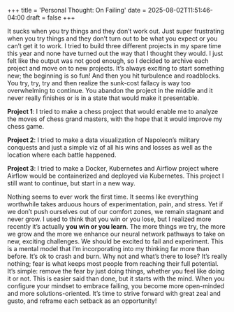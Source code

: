 +++
title = 'Personal Thought: On Failing'
date = 2025-08-02T11:51:46-04:00
draft = false
+++

It sucks when you try things and they don’t work out. Just super frustrating when you try things and they don’t turn out to be what you expect or you can’t get it to work. I tried to build three different projects in my spare time this year and none have turned out the way that I thought they would. I just felt like the output was not good enough, so I decided to archive each project and move on to new projects. It’s always exciting to start something new; the beginning is so fun! And then you hit turbulence and roadblocks. You try, try, try and then realize the sunk-cost fallacy is way too overwhelming to continue. You abandon the project in the middle and it never really finishes or is in a state that would make it presentable. 

**Project 1**: I tried to make a chess project that would enable me to analyze the moves of chess grand masters, with the hope that it would improve my chess game.

**Project 2**: I tried to make a data visualization of Napoleon’s military conquests and just a simple viz of all his wins and losses as well as the location where each battle happened.

**Project 3**: I tried to make a Docker, Kubernetes and Airflow project where Airflow would be containerized and deployed via Kubernetes. This project I still want to continue, but start in a new way. 

Nothing seems to ever work the first time. It seems like everything worthwhile takes arduous hours of experimentation, pain, and stress. Yet if we don’t push ourselves out of our comfort zones, we remain stagnant and never grow. I used to think that you win or you lose, but I realized more recently it’s actually **you win or you learn**. The more things we try, the more we grow and the more we enhance our neural network pathways to take on new, exciting challenges. We should be excited to fail and experiment. This is a mental model that I’m incorporating into my thinking far more than before. It’s ok to crash and burn. Why not and what’s there to lose? It’s really nothing; fear is what keeps most people from reaching their full potential. It’s simple: remove the fear by just doing things, whether you feel like doing it or not. This is easier said than done, but it starts with the mind. When you configure your mindset to embrace failing, you become more open-minded and more solutions-oriented. It’s time to strive forward with great zeal and gusto, and reframe each setback as an opportunity!
